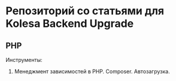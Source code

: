 # Репозиторий со статьями для Kolesa Backend Upgrade

## PHP

Инструменты:
1. Менеджмент зависимостей в PHP. Composer. Автозагрузка.